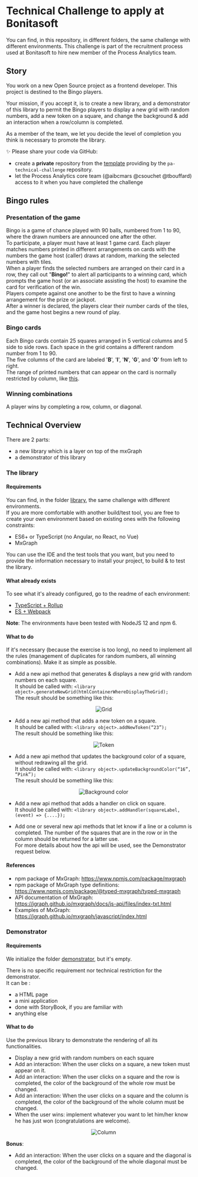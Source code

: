 # Technical Challenge to apply at Bonitasoft

You can find, in this repository, in different folders, the same challenge with different environments.
This challenge is part of the recruitment process used at Bonitasoft to hire new member of the Process Analytics team.

## Story

You work on a new Open Source project as a frontend developer. This project is destined to the Bingo players.

Your mission, if you accept it, is to create a new library, and a demonstrator of this library to permit the Bingo players to display a new grid with random numbers, add a new token on a square, and change the background & add an interaction when a row/column is completed.

As a member of the team, we let you decide the level of completion you think is necessary to promote the library.

✨ Please share your code via GitHub:
- create a **private** repository from the [template](https://docs.github.com/en/github/creating-cloning-and-archiving-repositories/creating-a-repository-from-a-template) providing by the `pa-technical-challenge` repository.
- let the Process Analytics core team (@aibcmars @csouchet @tbouffard) access to it when you have completed the challenge

## Bingo rules
### Presentation of the game
Bingo is a game of chance played with 90 balls, numbered from 1 to 90, where the drawn numbers are announced one after the other.  \
To participate, a player must have at least 1 game card. Each player matches numbers printed in different arrangements on cards with the numbers the game host (caller) draws at random, marking the selected numbers with tiles.  \
When a player finds the selected numbers are arranged on their card in a row, they call out "**Bingo!**" to alert all participants to a winning card, which prompts the game host (or an associate assisting the host) to examine the card for verification of the win.  \
Players compete against one another to be the first to have a winning arrangement for the prize or jackpot.  \
After a winner is declared, the players clear their number cards of the tiles, and the game host begins a new round of play.

### Bingo cards
Each Bingo cards contain 25 squares arranged in 5 vertical columns and 5 side to side rows. Each space in the grid contains a different random number from 1 to 90. \
The five columns of the card are labeled '**B**', '**I**', '**N**', '**G**', and '**O**' from left to right.  \
The range of printed numbers that can appear on the card is normally restricted by column, like [this](https://generateurbingo.com/pdf/171031-generateurbingo-numeros-1-90.pdf).

### Winning combinations
A player wins by completing a row, column, or diagonal.

## Technical Overview
There are 2 parts:
- a new library which is a layer on top of the mxGraph
- a demonstrator of this library

### The library
#### Requirements
You can find, in the folder [library](./library), the same challenge with different environments. \
If you are more comfortable with another build/test tool, you are free to create your own environment based on existing ones with the following constraints:
- ES6+ or TypeScript (no Angular, no React, no Vue)
- MxGraph

You can use the IDE and the test tools that you want, but you need to provide the information necessary to install your project, to build & to test the library.

#### What already exists
To see what it's already configured, go to the readme of each environment:
- [TypeScript + Rollup](./library/ts-rollup/README.md)
- [ES + Webpack](./library/es-webpack/README.md)

**Note**: The environments have been tested with NodeJS 12 and npm 6.

#### What to do
If it's necessary (because the exercise is too long), no need to implement all the rules (management of duplicates for random numbers, all winning combinations). Make it as simple as possible.

- Add a new api method that generates & displays a new grid with random numbers on each square. \
  It should be called with: `<library object>.generateNewGrid(htmlContainerWhereDisplayTheGrid);` \
  The result should be something like this:
  <p align="center">
    <img title="Grid" src="images/grid.png">
  </p>
  
- Add a new api method that adds a new token on a square. \
  It should be called with: `<library object>.addNewToken(“23”);` \
  The result should be something like this:
  <p align="center">
    <img title="Token" src="images/token.png">
  </p>

- Add a new api method that updates the background color of a square, without redrawing all the grid. \
  It should be called with: `<library object>.updateBackgroundColor(“16”, “Pink”);` \
  The result should be something like this:
  <p align="center">
    <img title="Background color" src="images/background-color.png">
  </p>

- Add a new api method that adds a handler on click on square. \
  It should be called with: `<library object>.addHandler(squareLabel, (event) => {....});`
  
- Add one or several new api methods that let know if a line or a column is completed. The number of the squares that are
in the row or in the column should be returned for a latter use. \
  For more details about how the api will be used, see the Demonstrator request below.
  

#### References
- npm package of MxGraph: https://www.npmjs.com/package/mxgraph
- npm package of MxGraph type definitions: https://www.npmjs.com/package/@typed-mxgraph/typed-mxgraph
- API documentation of MxGraph: https://jgraph.github.io/mxgraph/docs/js-api/files/index-txt.html
- Examples of MxGraph: https://jgraph.github.io/mxgraph/javascript/index.html


### Demonstrator
#### Requirements
We initialize the folder [demonstrator](./demonstrator), but it's empty.

There is no specific requirement nor technical restriction for the demonstrator. \
It can be :
- a HTML page
- a mini application
- done with StoryBook, if you are familiar with
- anything else

#### What to do
Use the previous library to demonstrate the rendering of all its functionalities.

- Display a new grid with random numbers on each square
- Add an interaction: When the user clicks on a square, a new token must appear on it.
- Add an interaction: When the user clicks on a square and the row is completed, the color of the background of the whole row must be changed.
- Add an interaction: When the user clicks on a square and the column is completed, the color of the background of the whole column must be changed.
- When the user wins: implement whatever you want to let him/her know he has just won (congratulations are welcome).
  <p align="center">
    <img title="Column" src="images/column.png">
  </p>
  
**Bonus**:
- Add an interaction: When the user clicks on a square and the diagonal is completed, the color of the background of the whole diagonal must be changed.
